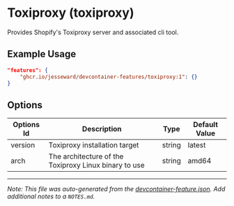 
# Toxiproxy (toxiproxy)

Provides Shopify's Toxiproxy server and associated cli tool.

## Example Usage

```json
"features": {
    "ghcr.io/jesseward/devcontainer-features/toxiproxy:1": {}
}
```

## Options

| Options Id | Description | Type | Default Value |
|-----|-----|-----|-----|
| version | Toxiproxy installation target | string | latest |
| arch | The architecture of the Toxiproxy Linux binary to use | string | amd64 |



---

_Note: This file was auto-generated from the [devcontainer-feature.json](https://github.com/jesseward/devcontainer-features/blob/main/src/toxiproxy/devcontainer-feature.json).  Add additional notes to a `NOTES.md`._

